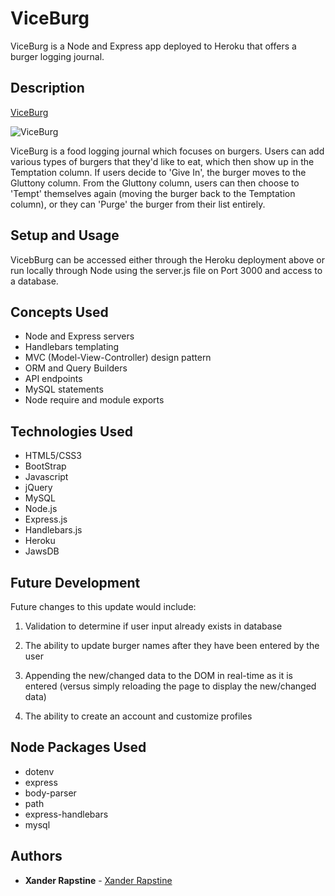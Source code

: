 # ViceBurg

ViceBurg is a Node and Express app deployed to Heroku that offers a burger logging journal.


## Description

[ViceBurg](https://viceburg.herokuapp.com/)

![ViceBurg](http://www.rapstine.com/images/viceburg.png)

ViceBurg is a food logging journal which focuses on burgers. Users can add various types of burgers that they'd like to eat, which then show up in the Temptation column. If users decide to 'Give In', the burger moves to the Gluttony column. From the Gluttony column, users can then choose to 'Tempt' themselves again (moving the burger back to the Temptation column), or they can 'Purge' the burger from their list entirely.


## Setup and Usage

VicebBurg can be accessed either through the Heroku deployment above or run locally through Node using the server.js file on Port 3000 and access to a database.


## Concepts Used

- Node and Express servers
- Handlebars templating
- MVC (Model-View-Controller) design pattern
- ORM and Query Builders
- API endpoints
- MySQL statements
- Node require and module exports


## Technologies Used

- HTML5/CSS3
- BootStrap
- Javascript
- jQuery
- MySQL
- Node.js
- Express.js
- Handlebars.js
- Heroku
- JawsDB


## Future Development

Future changes to this update would include:

1. Validation to determine if user input already exists in database

2. The ability to update burger names after they have been entered by the user

3. Appending the new/changed data to the DOM in real-time as it is entered (versus simply reloading the page to display the new/changed data)

4. The ability to create an account and customize profiles


## Node Packages Used

- dotenv
- express
- body-parser
- path
- express-handlebars
- mysql


## Authors

- **Xander Rapstine** - [Xander Rapstine](https://github.com/Xandromus)